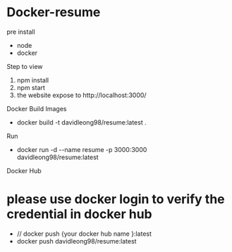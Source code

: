 # Docker-resume
pre install
- node
- docker

Step to view
1. npm install
2. npm start
3. the website expose to  http://localhost:3000/

Docker 
Build Images
- docker build -t davidleong98/resume:latest .

Run
- docker run -d --name resume -p 3000:3000 davidleong98/resume:latest

Docker Hub
# please use docker login to verify the credential in docker hub
- // docker push {your docker hub name }:latest
- docker push davidleong98/resume:latest